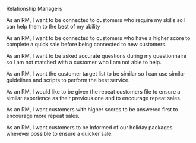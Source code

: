 Relationship Managers 

As an RM, I want to be connected to customers who require my skills so I can help them to the best of my ability

As an RM, I want to be connected to customers who have a higher score to complete a quick sale before being connected to new customers. 

As an RM, I want to be asked accurate questions during my questionnaire so I am not matched with a customer who I am not able to help. 

As an RM, I want the customer target list to be similar so I can use similar guidelines and scripts to perform the best service. 

As an RM, I would like to be given the repeat customers file to ensure a similar experience as their previous one and to encourage repeat sales. 

As an RM, I want customers with higher scores to be answered first to encourage more repeat sales. 

As an RM, I want customers to be informed of our holiday packages wherever possible to ensure a quicker sale. 
